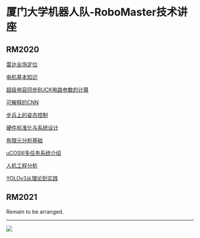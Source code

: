 # 厦门大学机器人队-RoboMaster技术讲座

## RM2020

[雷达全场定位](radar-location.md)

[电机基本知识](motor-basic-knowledge.md)

[超级电容同步BUCK电路参数的计算](super-capacitor-sync-buck-calculation.md)

[可解释的CNN](interpretable-CNN.md)

[步兵上的姿态控制](infantry-posture-control.md)

[硬件标准化与系统设计](HWSD-and-system-design.md)

[有限元分析基础](fundamentals-of-FEA.md)

[μCOSⅢ多任务系统介绍](ucosⅢ-introduction.md)

[人机工程分析](ergonomic-analysis.md)

[YOLOv3从理论到实践](YOLOv3-theory-to-practice.md)

## RM2021

Remain to be arranged.

---

<img src='https://cdn.img.wenhairu.com/images/2020/10/18/CbAIj.png'  >